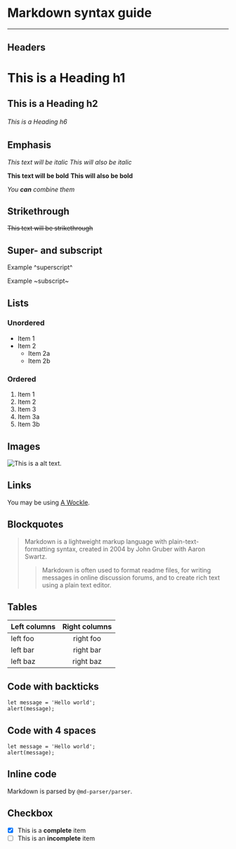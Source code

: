 # Markdown syntax guide

---

## Headers

# This is a Heading h1

## This is a Heading h2

###### This is a Heading h6

## Emphasis

_This text will be italic_
_This will also be italic_

**This text will be bold**
**This will also be bold**

_You **can** combine them_

## Strikethrough

~~This text will be strikethrough~~

## Super- and subscript

Example ^superscript^

Example ~subscript~

## Lists

### Unordered

- Item 1
- Item 2
  - Item 2a
  - Item 2b

### Ordered

1. Item 1
1. Item 2
1. Item 3
1. Item 3a
1. Item 3b

## Images

![This is a alt text.](https://markdownlivepreview.com//image/sample.png)

## Links

You may be using [A Wockle](https://wockle.com/).

## Blockquotes

> Markdown is a lightweight markup language with plain-text-formatting syntax, created in 2004 by John Gruber with Aaron Swartz.
>
> > Markdown is often used to format readme files, for writing messages in online discussion forums, and to create rich text using a plain text editor.

## Tables

| Left columns | Right columns |
| ------------ | :-----------: |
| left foo     |   right foo   |
| left bar     |   right bar   |
| left baz     |   right baz   |

## Code with backticks

```
let message = 'Hello world';
alert(message);
```

## Code with 4 spaces

    let message = 'Hello world';
    alert(message);

## Inline code

Markdown is parsed by `@md-parser/parser`.

## Checkbox

- [x] This is a **complete** item
- [ ] This is an **incomplete** item
